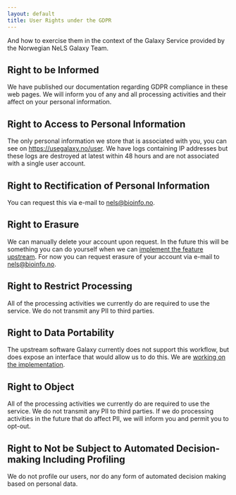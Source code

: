 ```yaml
---
layout: default
title: User Rights under the GDPR
---
```


And how to exercise them in the context of the Galaxy Service provided by the Norwegian NeLS Galaxy Team.


## Right to be Informed

We have published our documentation regarding GDPR compliance in these web pages.
We will inform you of any and all processing activities and their affect on your personal information.

## Right to Access to Personal Information

The only personal information we store that is associated with you, you can see on https://usegalaxy.no/user.
We have logs containing IP addresses but these logs are destroyed at latest within 48 hours and are not associated with a single user account.

## Right to Rectification of Personal Information

You can request this via e-mail to nels@bioinfo.no.

## Right to Erasure

We can manually delete your account upon request. In the future this will be something you can do yourself when we can [implement the feature upstream](https://github.com/galaxyproject/galaxy/issues/6081). For now you can request erasure of your account via e-mail to nels@bioinfo.no.

## Right to Restrict Processing

All of the processing activities we currently do are required to use the service. We do not transmit any PII to third parties.

## Right to Data Portability

The upstream software Galaxy currently does not support this workflow, but does expose an interface that would allow us to do this. We are [working on the implementation](https://github.com/galaxyproject/galaxy/issues/6082).

## Right to Object

All of the processing activities we currently do are required to use the service. We do not transmit any PII to third parties.
If we do processing activities in the future that do affect PII, we will inform you and permit you to opt-out.

## Right to Not be Subject to Automated Decision-making Including Profiling

We do not profile our users, nor do any form of automated decision making based on personal data.
